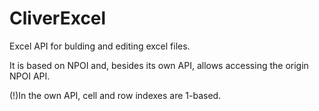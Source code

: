 # CliverExcel

Excel API for bulding and editing excel files. 

It is based on NPOI and, besides its own API, allows accessing the origin NPOI API.

(!)In the own API, cell and row indexes are 1-based.
